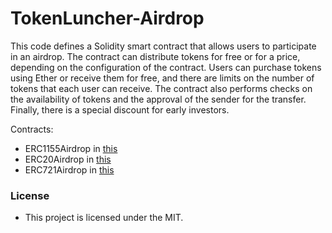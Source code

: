 # TokenLuncher-Airdrop
This code defines a Solidity smart contract that allows users to participate in an airdrop. The contract can distribute tokens for free or for a price, depending on the configuration of the contract. Users can purchase tokens using Ether or receive them for free, and there are limits on the number of tokens that each user can receive. The contract also performs checks on the availability of tokens and the approval of the sender for the transfer. Finally, there is a special discount for early investors.

Contracts:
- ERC1155Airdrop in [this](ERC1155Airdrop)
- ERC20Airdrop in [this](ERC20Airdrop)
- ERC721Airdrop in [this](ERC721Airdrop)

### License
- This project is licensed under the MIT.
